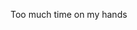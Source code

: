 Too much time on my hands

<!---
notPhillip/notPhillip is a ✨ special ✨ repository because its `README.md` (this file) appears on your GitHub profile.
You can click the Preview link to take a look at your changes.
--->
